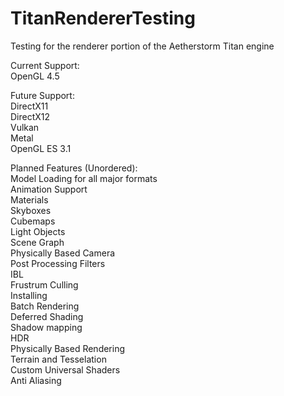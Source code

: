 # TitanRendererTesting

Testing for the renderer portion of the Aetherstorm Titan engine 

Current Support:  
OpenGL 4.5  

Future Support:  
DirectX11  
DirectX12  
Vulkan  
Metal  
OpenGL ES 3.1 

Planned Features (Unordered):  
Model Loading for all major formats  
Animation Support  
Materials  
Skyboxes  
Cubemaps  
Light Objects  
Scene Graph  
Physically Based Camera  
Post Processing Filters  
IBL  
Frustrum Culling  
Installing  
Batch Rendering   
Deferred Shading  
Shadow mapping  
HDR  
Physically Based Rendering  
Terrain and Tesselation  
Custom Universal Shaders  
Anti Aliasing  
